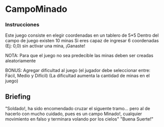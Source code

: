 # CampoMinado

### Instrucciones
Este juego consiste en elegir coordenadas en un tablero de 5*5
Dentro del campo de juego existen 10 minas
Si eres capaz de ingresar 6 coordenadas (Ej: 0,0) sin activar una mina, ¡Ganaste!
    
NOTA: Para que el juego no sea predecible las minas deben ser creadas aleatoriamente

BONUS: Agregar dificultad al juego (el jugador debe seleccionar entre: Fácil, Medio y Difícil)
(La dificultad aumenta la cantidad de minas en el juego)

## Briefing
"Soldado!, ha sido encomendado cruzar el siguente tramo...
pero al de hacerlo con mucho cuidado, pues es un campo Minado!, 
cualquier movimiento en falso y terminara volando por los cielos"
"Buena Suerte!"
